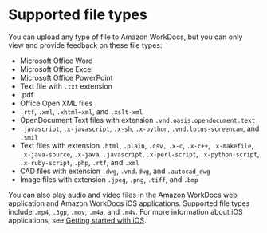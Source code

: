 # Supported file types<a name="file-types"></a>

You can upload any type of file to Amazon WorkDocs, but you can only view and provide feedback on these file types: 
+ Microsoft Office Word
+ Microsoft Office Excel
+ Microsoft Office PowerPoint
+ Text file with `.txt` extension
+ \.pdf
+ Office Open XML files
+ `.rtf`, `.xml`, `.xhtml+xml`, and `.xslt-xml`
+ OpenDocument Text files with extension `.vnd.oasis.opendocument.text`
+ `.javascript`, `.x-javascript`, `.x-sh`, `.x-python`, `.vnd.lotus-screencam`, and `.smil`
+ Text files with extension `.html`, `.plain`, `.csv,` `.x-c`, `.x-c++`, `.x-makefile`, `.x-java-source`, `.x-java`, `.javascript`, `.x-perl-script`, `.x-python-script`, `.x-ruby-script`, `.php`, `.rtf`, and `.xml`
+ CAD files with extension `.dwg`, `.vnd.dwg`, and `.autocad_dwg`
+ Image files with extension `.jpeg`, `.png`, `.tiff`, and `.bmp`

You can also play audio and video files in the Amazon WorkDocs web application and Amazon WorkDocs iOS applications\. Supported file types include `.mp4`, `.3gp`, `.mov`, `.m4a`, and `.m4v`\. For more information about iOS applications, see [Getting started with iOS](iphone_client_help.md)\.